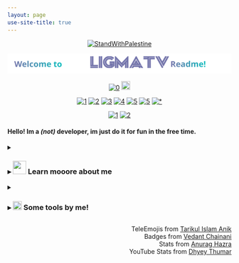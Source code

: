 ```yaml
---
layout: page
use-site-title: true
---
```


<div align="center">

<p><a href="https://github.com/LIGMATV/Save-Palestine/blob/main/awesome-palestine.md#awesome-palestine--"><img src="https://github.com/LIGMATV/LIGMATV/assets/143163098/c5c2852e-d837-47e6-9112-e4d355c50623" alt="StandWithPalestine"></a></p>

<p><img src="https://raw.githubusercontent.com/LIGMATV/LIGMATV/main/HEADER.svg" alt="img"></p>

<p><a href="https://ligmatv.vercel.app/"><img src="https://img.shields.io/badge/Go%20to%20my%20Website!-07BBBC?style=for-the-badge" alt="0"></a>
<img src="https://raw.githubusercontent.com/Tarikul-Islam-Anik/Telegram-Animated-Emojis/main/Travel%20and%20Places/Rocket.webp" style="width:20px; height:20px;"> </p>
<p>
  
<a href="https://l-i.vercel.app/youtube"><img src="https://img.shields.io/badge/YouTube-FF0000?style=for-the-badge&logo=youtube&logoColor=white" alt="1"></a>
<a href="https://github.com/LIGMATV"><img src="https://img.shields.io/badge/GitHub-100000?style=for-the-badge&logo=github&logoColor=white" alt="2"></a>
<a href="https://share.iconpackstudio.com/users/Fkfb"><img src="https://custom-icon-badges.demolab.com/badge/Icon%20Pack%20Studio-f2f3f5?logo=ips&style=for-the-badge" alt="3"></a>
<a href="https://sticker.ly/user/officialligmatv"><img src="https://custom-icon-badges.demolab.com/badge/Sticker.ly-0D50F7?logo=sticker.ly&style=for-the-badge&logoColor=white" alt="4"></a>
<a href="https://klip.id/user/64e31cf9bb8cabfbe8a55314"><img src="https://custom-icon-badges.demolab.com/badge/Twibbon-9CE0F0?logo=twibbon&style=for-the-badge" alt="5"></a>
<a href="https://l1gm4tv.blogspot.com/"><img src="https://img.shields.io/badge/Blogger-FF5722?style=for-the-badge&logo=blogger&logoColor=white" alt="5"></a>
<a href="mailto:ligmatv.id@gmail.com"><img src="https://img.shields.io/badge/Bu51nn3ss%20=%20Email-D14836?style=for-the-badge&logo=gmail&logoColor=white" alt="*"></a></p>
<p><a href="https://github.com/kdensport/File-PPTX"><img src="https://img.shields.io/badge/File%20PPTX-B7472A?style=for-the-badge&logo=microsoft-powerpoint&logoColor=white" alt="1"></a>
<a href="https://github.com/kdensport/Video-Lama"><img src="https://img.shields.io/badge/Video%20Lama-B7472A?style=for-the-badge&logo=youtube&logoColor=white" alt="2"></a></p>
</div>

<h4 id="hello-im-a-not-developer-im-just-do-it-for-fun-in-the-free-time">Hello! Im a <em>(not)</em> developer, im just do it for fun in the free time.</h4>
<details> <summary> <h3> ▸
  <img src="https://raw.githubusercontent.com/Tarikul-Islam-Anik/Telegram-Animated-Emojis/main/Objects/Books.webp" style="width:30px; height:30px;">
  Learn mooore about me
</h3>
</summary>
  
<h3 id="my-all-skill">My all skill</h3>
<p><img src="https://img.shields.io/badge/HTML5-E34F26?style=for-the-badge&logo=html5&logoColor=white" alt="1">
<img src="https://raw.githubusercontent.com/Tarikul-Islam-Anik/Telegram-Animated-Emojis/main/People/Flexed%20Biceps.webp" style="width:30px; height:30px;"></p>
<p><img src="https://img.shields.io/badge/CSS3-1572B6?style=for-the-badge&logo=css3&logoColor=white" alt="2">
<img src="https://raw.githubusercontent.com/Tarikul-Islam-Anik/Telegram-Animated-Emojis/main/People/Flexed%20Biceps.webp" style="width:30px; height:30px;"></p>
<p><img src="https://img.shields.io/badge/JavaScript-F7DF1E?style=for-the-badge&logo=JavaScript&logoColor=white" alt="3">
<img src="https://raw.githubusercontent.com/Tarikul-Islam-Anik/Telegram-Animated-Emojis/main/Smileys/Confused%20Face.webp" style="width:30px; height:30px;"></p>
<p><img src="https://img.shields.io/badge/npm-CB3837?style=for-the-badge&logo=npm&logoColor=white" alt="-">
<img src="https://img.shields.io/badge/Node.js-43853D?style=for-the-badge&logo=node.js&logoColor=white" alt="-">
<img src="https://img.shields.io/badge/Sass-CC6699?style=for-the-badge&logo=sass&logoColor=white" alt="-">
<img src="https://img.shields.io/badge/Markdown-000000?style=for-the-badge&logo=markdown&logoColor=white" alt="-"></p>
<hr>
<h3 id="my-website-built-in">My website built in</h3>
<p><img src="https://img.shields.io/badge/GitHub-100000?style=for-the-badge&logo=github&logoColor=white" alt="1">
<img src="https://raw.githubusercontent.com/Tarikul-Islam-Anik/Telegram-Animated-Emojis/main/Objects/File%20Folder.webp" style="width:30px; height:30px;"></p>
<p><img src="https://img.shields.io/badge/Vercel-000000?style=for-the-badge&logo=vercel&logoColor=white" alt="2">
<img src="https://raw.githubusercontent.com/Tarikul-Islam-Anik/Telegram-Animated-Emojis/main/People/Victory%20Hand.webp" style="width:30px; height:30px;"></p>
<p><img src="https://img.shields.io/badge/Cloudflare%20Pages-F38020?style=for-the-badge&logo=Cloudflare%20Pages&logoColor=white" alt="3"></p>
<p><img src="https://img.shields.io/badge/%E2%9C%A8%20My%20skills-07bbbc?style=for-the-badge" alt="-">
<img src="https://custom-icon-badges.demolab.com/badge/Code%20Beautify.org-ebebeb?logo=codebeautify&style=for-the-badge" alt="-">
<img src="https://custom-icon-badges.demolab.com/badge/Progressive%20Web%20App-570FC2?logo=pwa&style=for-the-badge" alt="-"></p>
<hr>
<h3 id="my-favorite">My favorite</h3>
<ul>
<li><p><img src="https://raw.githubusercontent.com/Tarikul-Islam-Anik/Telegram-Animated-Emojis/main/Objects/Memo.webp"  style="width:30px; height:30px;"> For Note taking <img src="https://img.shields.io/badge/Affine-rgb(84,56,255)?style=for-the-badge&logoColor=white&logo=affine" width="80"></p>
</li>
<li><p><img src="https://raw.githubusercontent.com/Tarikul-Islam-Anik/Telegram-Animated-Emojis/main/Objects/Keyboard.webp"  style="width:30px; height:30px;"> For Coding <img src="https://img.shields.io/badge/VSCodium-0078D4?style=for-the-badge&logo=visual%20studio%20code&logoColor=white" width="90"></p>
</li>
<li><p><img src="https://raw.githubusercontent.com/Tarikul-Islam-Anik/Telegram-Animated-Emojis/main/Objects/Magnifying%20Glass%20Tilted%20Left.webp"  style="width:30px; height:30px;"> For Browsing <img src="https://img.shields.io/badge/Google_chrome-4285F4?style=for-the-badge&logo=Google-chrome&logoColor=white" width="130"></p>
</li>
<li><p><img src="https://raw.githubusercontent.com/Tarikul-Islam-Anik/Telegram-Animated-Emojis/main/Objects/Laptop.webp" style="width:30px; height:30px;"> For operating system <img src="https://img.shields.io/badge/Windows-0078D6?style=for-the-badge&logo=windows&logoColor=white" width="90"> <img src="https://img.shields.io/badge/Android-3DDC84?style=for-the-badge&logo=android&logoColor=white" width="90"></p>
</li>
<li><p><img src="https://raw.githubusercontent.com/Tarikul-Islam-Anik/Telegram-Animated-Emojis/main/Symbols/Speech%20Balloon.webp" style="width:30px; height:30px;"> For chat <img src="https://img.shields.io/badge/WhatsApp-25D366?style=for-the-badge&logo=whatsapp&logoColor=white" width="100"> <img src="https://custom-icon-badges.demolab.com/badge/ChatGPT-70A597?logo=chatgpt&style=for-the-badge&logoColor=white" width="90"></p>
</li>
<li><p><img src="https://raw.githubusercontent.com/Tarikul-Islam-Anik/Telegram-Animated-Emojis/main/Objects/Television.webp" style="width:30px; height:30px;"> For editing <img src="https://custom-icon-badges.demolab.com/badge/Lunacy-179DE3?logo=lunacy-editor&style=for-the-badge&logoColor=white" width="80"> <img src="https://custom-icon-badges.demolab.com/badge/Windows%20Movie%20Maker-ebebeb?logo=wlmm&style=for-the-badge" width="180"></p>
</li>
<li><p><img src="https://raw.githubusercontent.com/Tarikul-Islam-Anik/Telegram-Animated-Emojis/main/Objects/Megaphone.webp"  style="width:30px; height:30px;"> Not just it...</p>
</li>
</ul>
<hr>
<h3 id="my-stats">My Stats</h3>
<p><img src="https://github-readme-stats.vercel.app/api?username=LIGMATV&theme=nord" alt="LIGMATV&#39;s Stats"></p>
<p><img src="https://github-readme-stats.vercel.app/api/top-langs/?username=LIGMATV&theme=nord&hide_border=false&include_all_commits=false&count_private=false" alt="LIGMATV&#39;s Top Languages"></p>
<hr>
<h3 id="my-youtube-channel">My YouTube channel</h3>
<p><em><a href="https://l-i.vercel.app/youtube">Subscribe</a> pls</em><br>Btw, <em>(Ssst...)</em> <a href="https://l-i.now.sh/nonpublic">Non Public Videos</a></p>
<p><img src="https://youtube-stats-card.vercel.app/api?channelid=UC8rQRn6PqLyzyAhpiiGcOjw&title_color=367B80&icon_color=893AEF&text_color=367B80&bg_color=EFF1F5" alt="LIGMATV&#39;s youtube stats"></p>
</details>

<details> <summary> <h3> ▸
  <img src="https://raw.githubusercontent.com/Tarikul-Islam-Anik/Telegram-Animated-Emojis/main/Objects/Luggage.webp" style="width:20px; height:20px;">
  Some tools by me!
</h3>
</summary>

<p>All my project come in <a href="https://ligmatv.vercel.app/mit-license">MIT License</a>.</p>
<p><a href="https://emojibin.vercel.app/"><img src="https://github-readme-stats.vercel.app/api/pin/?username=LIGMATV&repo=EmojiBin&theme=catppuccin_latte" alt="LIGMATV&#39;s Card"></a>
<a href="https://scrrec.vercel.app/"><img src="https://github-readme-stats.vercel.app/api/pin/?username=LIGMATV&repo=ScrRec&theme=catppuccin_latte" alt="LIGMATV&#39;s Card"></a>
<a href="https://simplemusicvisualizer.vercel.app/"><img src="https://github-readme-stats.vercel.app/api/pin/?username=LIGMATV&repo=Music-Visualizer&theme=catppuccin_latte" alt="LIGMATV&#39;s Card"></a>
<a href="https://simplecssanimation.vercel.app/"><img src="https://github-readme-stats.vercel.app/api/pin/?username=LIGMATV&repo=Simple-CSS-Animation&theme=catppuccin_latte" alt="LIGMATV&#39;s Card"></a>
<a href="https://shortstock.vercel.app/"><img src="https://github-readme-stats.vercel.app/api/pin/?username=LIGMATV&repo=ShortStock&theme=catppuccin_latte" alt="LIGMATV&#39;s Card"></a>
<a href="https://bukumark.vercel.app/"><img src="https://github-readme-stats.vercel.app/api/pin/?username=LIGMATV&repo=Bukumark&theme=catppuccin_latte" alt="LIGMATV&#39;s Card"></a>
<a href="https://pancasila.vercel.app/"><img src="https://github-readme-stats.vercel.app/api/pin/?username=LIGMATV&repo=Pancasila&theme=catppuccin_latte" alt="LIGMATV&#39;s Card"></a>
<a href="https://copies.vercel.app/"><img src="https://github-readme-stats.vercel.app/api/pin/?username=LIGMATV&repo=Copies.js&theme=catppuccin_latte" alt="LIGMATV&#39;s Card"></a>
<a href="https://2ools.vercel.app/"><img src="https://github-readme-stats.vercel.app/api/pin/?username=LIGMATV&repo=2ools&theme=catppuccin_latte" alt="LIGMATV&#39;s Card"></a></p>
<details><summary>
▸ Details
  
<p><a href="https://archivs.vercel.app/"><img src="https://github-readme-stats.vercel.app/api/pin/?username=LIGMATV&repo=Archives&theme=catppuccin_latte" alt="LIGMATV&#39;s Card"></a></p>
</summary>

<p><a href="https://archivs.vercel.app/arc.net/index.html"><img src="https://custom-icon-badges.demolab.com/badge/Arc%20Browser-000?logo=arcbrowser&style=for-the-badge&logoColor=white" alt="1"></a>
<a href="https://archivs.vercel.app/www.isarconwindowsyet.com/index.html"><img src="https://custom-icon-badges.demolab.com/badge/Is%20Arc%20On%20Windows%20Yet-000?logo=arcbrowser&style=for-the-badge&logoColor=white" alt="2"></a>
<a href="https://archivs.vercel.app/win7games.com/index.html"><img src="https://img.shields.io/badge/Windows%207%20Games-000?style=for-the-badge&logo=windows-xp&logoColor=white" alt="3"></a>
<a href="https://archivs.vercel.app/pangobright.com/index.html"><img src="https://img.shields.io/badge/PangoBright%20Screen%20Dimmer-000?style=for-the-badge" alt="4"></a></p>
</details></details>

<div align="right">
<p>TeleEmojis from <a href="https://github.com/Tarikul-Islam-Anik/Telegram-Animated-Emojis">Tarikul Islam Anik</a><br>Badges from <a href="https://github.com/Envoy-VC/awesome-badges">Vedant Chainani</a><br>Stats from <a href="https://github.com/anuraghazra/github-readme-stats">Anurag Hazra</a><br>YouTube Stats from <a href="https://github.com/dhyeythumar/youtube-stats-card">Dhyey Thumar</a></p>

</div>

